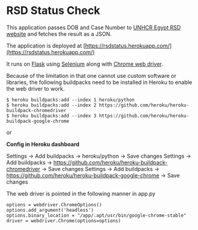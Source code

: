 # RSD Status Check

This application passes DOB and Case Number to [UNHCR Egypt RSD website](https://rsd.unhcregypt.org) and fetches the result as a JSON.

The application is deployed at [https://rsdstatus.herokuapp.com/](https://rsdstatus.herokuapp.com/)

It runs on [Flask](https://flask.palletsprojects.com/en/2.0.x/) using [Selenium](https://selenium-python.readthedocs.io/) along with [Chrome web driver](https://chromedriver.chromium.org/downloads). 

Because of the limitation in that one cannot use custom software or libraries, the following buildpacks need to be installed in Heroku to enable the web driver to work. 


```
$ heroku buildpacks:add --index 1 heroku/python
$ heroku buildpacks:add --index 2 https://github.com/heroku/heroku-buildpack-chromedriver
$ heroku buildpacks:add --index 3 https://github.com/heroku/heroku-buildpack-google-chrome
```

or 

**Config in Heroku dashboard**

Settings -> Add buildpacks -> heroku/python -> Save changes
Settings -> Add buildpacks -> https://github.com/heroku/heroku-buildpack-chromedriver -> Save changes
Settings -> Add buildpacks -> https://github.com/heroku/heroku-buildpack-google-chrome -> Save changes



The web driver is pointed in the following manner in app.py

```
options = webdriver.ChromeOptions()
options.add_argument('headless')
options.binary_location = "/app/.apt/usr/bin/google-chrome-stable"
driver = webdriver.Chrome(options=options)
```
